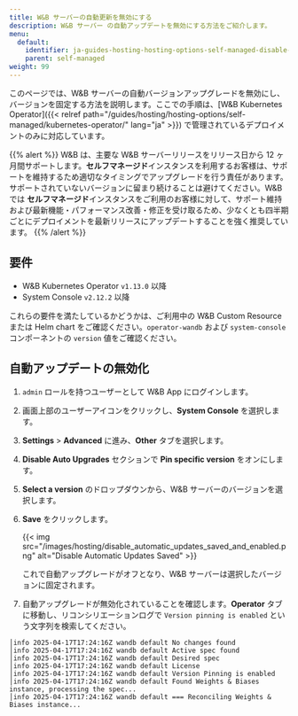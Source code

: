 ```yaml
---
title: W&B サーバーの自動更新を無効にする
description: W&B サーバー の自動アップデートを無効にする方法をご紹介します。
menu:
  default:
    identifier: ja-guides-hosting-hosting-options-self-managed-disable-automatic-app-version-updates
    parent: self-managed
weight: 99
---
```


このページでは、W&B サーバーの自動バージョンアップグレードを無効にし、バージョンを固定する方法を説明します。ここでの手順は、[W&B Kubernetes Operator]({{< relref path="/guides/hosting/hosting-options/self-managed/kubernetes-operator/" lang="ja" >}}) で管理されているデプロイメントのみに対応しています。

{{% alert %}}
W&B は、主要な W&B サーバーリリースをリリース日から 12 ヶ月間サポートします。**セルフマネージド**インスタンスを利用するお客様は、サポートを維持するため適切なタイミングでアップグレードを行う責任があります。サポートされていないバージョンに留まり続けることは避けてください。W&B では **セルフマネージド**インスタンスをご利用のお客様に対して、サポート維持および最新機能・パフォーマンス改善・修正を受け取るため、少なくとも四半期ごとにデプロイメントを最新リリースにアップデートすることを強く推奨しています。
{{% /alert %}}

## 要件

- W&B Kubernetes Operator `v1.13.0` 以降
- System Console `v2.12.2` 以降

これらの要件を満たしているかどうかは、ご利用中の W&B Custom Resource または Helm chart をご確認ください。`operator-wandb` および `system-console` コンポーネントの `version` 値をご確認ください。

## 自動アップデートの無効化
1. `admin` ロールを持つユーザーとして W&B App にログインします。
2. 画面上部のユーザーアイコンをクリックし、**System Console** を選択します。
3. **Settings** > **Advanced** に進み、**Other** タブを選択します。
4. **Disable Auto Upgrades** セクションで **Pin specific version** をオンにします。
5. **Select a version** のドロップダウンから、W&B サーバーのバージョンを選択します。
6. **Save** をクリックします。

    {{< img src="/images/hosting/disable_automatic_updates_saved_and_enabled.png" alt="Disable Automatic Updates Saved" >}}

    これで自動アップグレードがオフとなり、W&B サーバーは選択したバージョンに固定されます。
1. 自動アップグレードが無効化されていることを確認します。**Operator** タブに移動し、リコンシリエーションログで `Version pinning is enabled` という文字列を検索してください。

```
│info 2025-04-17T17:24:16Z wandb default No changes found
│info 2025-04-17T17:24:16Z wandb default Active spec found
│info 2025-04-17T17:24:16Z wandb default Desired spec
│info 2025-04-17T17:24:16Z wandb default License
│info 2025-04-17T17:24:16Z wandb default Version Pinning is enabled
│info 2025-04-17T17:24:16Z wandb default Found Weights & Biases instance, processing the spec...
│info 2025-04-17T17:24:16Z wandb default === Reconciling Weights & Biases instance...
```